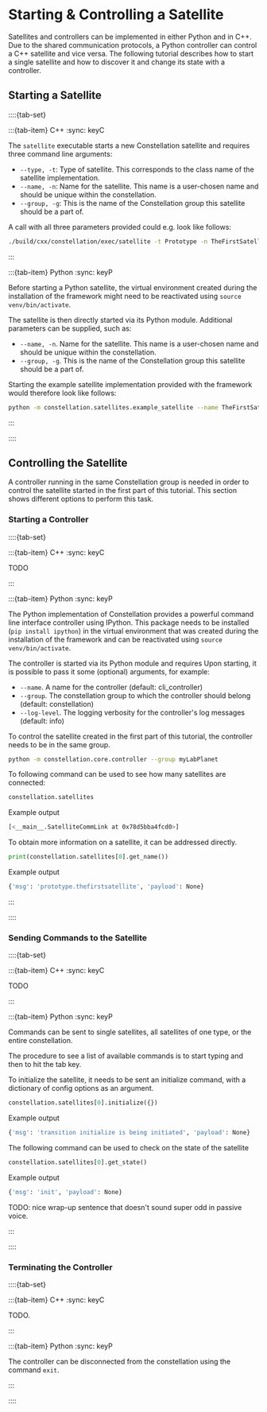 # Starting & Controlling a Satellite

Satellites and controllers can be implemented in either Python and in C++. Due to the shared communication protocols, a
Python controller can control a C++ satellite and vice versa. The following tutorial describes how to start a single
satellite and how to discover it and change its state with a controller.

## Starting a Satellite

::::{tab-set}

:::{tab-item} C++
:sync: keyC

The `satellite` executable starts a new Constellation satellite and requires three command line arguments:

- `--type, -t`: Type of satellite. This corresponds to the class name of the satellite implementation.
- `--name, -n`: Name for the satellite. This name is a user-chosen name and should be unique within the constellation.
- `--group, -g`: This is the name of the Constellation group this satellite should be a part of.

A call with all three parameters provided could e.g. look like follows:

```sh
./build/cxx/constellation/exec/satellite -t Prototype -n TheFirstSatellite -g MyLabPlanet
```

:::

:::{tab-item} Python
:sync: keyP

Before starting a Python satellite, the virtual environment created during the installation of the framework might need to be
reactivated using `source venv/bin/activate`.

The satellite is then directly started via its Python module. Additional parameters can be supplied, such as:

- `--name, -n`. Name for the satellite. This name is a user-chosen name and should be unique within the constellation.
- `--group, -g`. This is the name of the Constellation group this satellite should be a part of.

Starting the example satellite implementation provided with the framework would therefore look like follows:

```sh
python -m constellation.satellites.example_satellite --name TheFirstSatellite --group myLabPlanet
```

:::

::::

## Controlling the Satellite

A controller running in the same Constellation group is needed in order to control the satellite started in the first part
of this tutorial. This section shows different options to perform this task.

### Starting a Controller

::::{tab-set}

:::{tab-item} C++
:sync: keyC

TODO

:::

:::{tab-item} Python
:sync: keyP

The Python implementation of Constellation provides a powerful command line interface controller using IPython. This package
needs to be installed (`pip install ipython`) in the virtual environment that was created during the installation of the
framework and can be reactivated using `source venv/bin/activate`.

The controller is started via its Python module and requires Upon starting, it is possible to pass it some (optional) arguments, for example:

- `--name`. A name for the controller (default: cli_controller)
- `--group`. The constellation group to which the controller should belong (default: constellation)
- `--log-level`. The logging verbosity for the controller's log messages (default: info)

To control the satellite created in the first part of this tutorial, the controller needs to be in the same group.

```sh
python -m constellation.core.controller --group myLabPlanet
```

To following command can be used to see how many satellites are connected:

```python
constellation.satellites
```

Example output

```sh
[<__main__.SatelliteCommLink at 0x78d5bba4fcd0>]
```

To obtain more information on a satellite, it can be addressed directly.

```python
print(constellation.satellites[0].get_name())
```

Example output

```sh
{'msg': 'prototype.thefirstsatellite', 'payload': None}
```

:::

::::

### Sending Commands to the Satellite

::::{tab-set}

:::{tab-item} C++
:sync: keyC

TODO

:::

:::{tab-item} Python
:sync: keyP

Commands can be sent to single satellites, all satellites of one type, or the entire constellation.

The procedure to see a list of available commands is to start typing and then to hit the tab key.

To initialize the satellite, it needs to be sent an initialize command, with a dictionary of config options as an argument.

```python
constellation.satellites[0].initialize({})
```

Example output

```sh
{'msg': 'transition initialize is being initiated', 'payload': None}
```

The following command can be used to check on the state of the satellite

```python
constellation.satellites[0].get_state()
```

Example output

```sh
{'msg': 'init', 'payload': None}
```

TODO: nice wrap-up sentence that doesn't sound super odd in passive voice.

:::

::::

### Terminating the Controller

::::{tab-set}

:::{tab-item} C++
:sync: keyC

TODO.

:::

:::{tab-item} Python
:sync: keyP

The controller can be disconnected from the constellation using the command `exit`.

:::

::::
